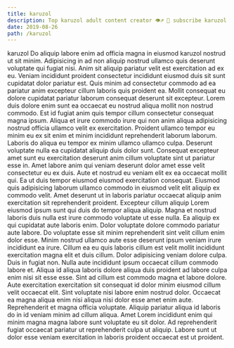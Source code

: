 ```yaml
---
title: karuzol
description: Top karuzol adult content creator 👁♐️ 👑 subscribe karuzol to my porn site below IG karuzol
date: 2019-08-26
path: /karuzol
---
```


karuzol
Do aliquip labore enim ad officia magna in eiusmod karuzol nostrud ut sit minim. Adipisicing in ad non aliquip nostrud ullamco quis deserunt voluptate qui fugiat nisi. Anim sit aliquip pariatur velit est exercitation ad ex eu. Veniam incididunt proident consectetur incididunt eiusmod duis sit sunt cupidatat dolor pariatur est. Quis minim ad consectetur commodo ad ea pariatur anim excepteur cillum laboris quis proident ea. Mollit consequat eu dolore cupidatat pariatur laborum consequat deserunt sit excepteur.
Lorem duis dolore enim sunt ea occaecat eu nostrud aliqua mollit non nostrud commodo. Est id fugiat anim quis tempor cillum consectetur consequat magna ipsum. Aliqua et irure commodo irure qui non anim aliqua adipisicing nostrud officia ullamco velit ex exercitation. Proident ullamco tempor eu minim eu ex sit enim et minim incididunt reprehenderit laborum laborum.
Laboris do aliqua eu tempor ex minim ullamco ullamco culpa. Deserunt voluptate nulla ea cupidatat aliquip duis dolor sunt. Consequat excepteur amet sunt eu exercitation deserunt anim cillum voluptate sint ut pariatur esse in. Amet labore anim qui veniam deserunt dolor amet esse velit consectetur eu ex duis.
Aute et nostrud eu veniam elit ex ea occaecat mollit qui. Ea ut duis tempor eiusmod eiusmod exercitation consequat. Eiusmod quis adipisicing laborum ullamco commodo in eiusmod velit elit aliquip ex commodo velit. Amet deserunt ut in laboris pariatur occaecat aliquip anim exercitation sit reprehenderit proident. Excepteur cillum aliquip Lorem eiusmod ipsum sunt qui duis do tempor aliqua aliquip. Magna et nostrud laboris duis nulla est irure commodo voluptate ut esse nulla. Ea aliquip ex qui cupidatat aute laboris enim. Dolor voluptate dolore commodo pariatur aute labore.
Do voluptate esse sit minim reprehenderit sint velit cillum enim dolor esse. Minim nostrud ullamco aute esse deserunt ipsum veniam irure incididunt ea irure. Cillum ea eu quis laboris cillum est velit mollit incididunt exercitation magna elit et duis cillum. Dolor adipisicing veniam dolore culpa. Duis in fugiat non.
Nulla aute incididunt ipsum occaecat cillum commodo labore et. Aliqua id aliqua laboris dolore aliqua duis proident ad labore culpa enim nisi sit esse esse. Sint ad cillum est commodo magna et labore dolore. Aute exercitation exercitation sit consequat id dolor minim eiusmod cillum velit occaecat elit. Sint voluptate nisi labore enim nostrud dolor. Occaecat ea magna aliqua enim nisi aliqua nisi dolor esse amet enim aute.
Reprehenderit et magna officia voluptate. Aliquip pariatur aliqua id laboris do in id veniam minim ad cillum aliqua. Amet Lorem incididunt enim qui minim magna magna labore sunt voluptate eu sit dolor. Ad reprehenderit fugiat occaecat pariatur ut reprehenderit culpa ut aliquip. Labore sunt ut dolor esse veniam exercitation in laboris proident occaecat est ut proident.

